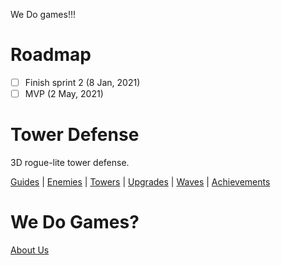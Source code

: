 We Do games!!!

# Roadmap
- [ ] Finish sprint 2 (8 Jan, 2021)
- [ ] MVP (2 May, 2021)

# Tower Defense
3D rogue-lite tower defense.

[Guides](https://github.com/David-Goru/WeDoGames/tree/master/Docs/Tower%20Defense/Guides.md) | 
[Enemies](https://github.com/David-Goru/WeDoGames/tree/master/Docs/Tower%20Defense/Enemies.md) | 
[Towers](https://github.com/David-Goru/WeDoGames/tree/master/Docs/Tower%20Defense/Towers.md) | 
[Upgrades](https://github.com/David-Goru/WeDoGames/tree/master/Docs/Tower%20Defense/Upgrades.md) | 
[Waves](https://github.com/David-Goru/WeDoGames/tree/master/Docs/Tower%20Defense/Waves.md) | 
[Achievements](https://github.com/David-Goru/WeDoGames/tree/master/Docs/Tower%20Defense/Achievements.md)

# We Do Games?
[About Us](https://github.com/David-Goru/WeDoGames/tree/master/Docs/The%20Team/AboutUs.md)
